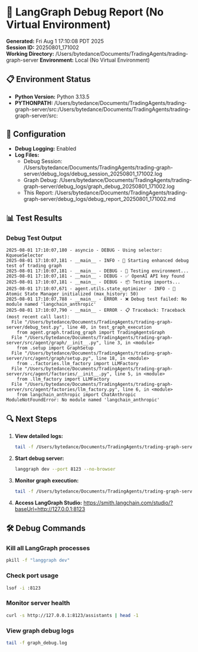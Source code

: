 # 🐛 LangGraph Debug Report (No Virtual Environment)

**Generated:** Fri Aug  1 17:10:08 PDT 2025  
**Session ID:** 20250801_171002  
**Working Directory:** /Users/bytedance/Documents/TradingAgents/trading-graph-server
**Environment:** Local (No Virtual Environment)

## 📋 Environment Status

- **Python Version:** Python 3.13.5
- **PYTHONPATH:** /Users/bytedance/Documents/TradingAgents/trading-graph-server/src:/Users/bytedance/Documents/TradingAgents/trading-graph-server/src:

## 🔧 Configuration

- **Debug Logging:** Enabled
- **Log Files:**
  - Debug Session: /Users/bytedance/Documents/TradingAgents/trading-graph-server/debug_logs/debug_session_20250801_171002.log
  - Graph Debug: /Users/bytedance/Documents/TradingAgents/trading-graph-server/debug_logs/graph_debug_20250801_171002.log
  - This Report: /Users/bytedance/Documents/TradingAgents/trading-graph-server/debug_logs/debug_report_20250801_171002.md

## 📊 Test Results

### Debug Test Output
```
2025-08-01 17:10:07,180 - asyncio - DEBUG - Using selector: KqueueSelector
2025-08-01 17:10:07,181 - __main__ - INFO - 🚀 Starting enhanced debug test of trading graph
2025-08-01 17:10:07,181 - __main__ - DEBUG - 🔑 Testing environment...
2025-08-01 17:10:07,181 - __main__ - DEBUG - ✅ OpenAI API key found
2025-08-01 17:10:07,181 - __main__ - DEBUG - 📦 Testing imports...
2025-08-01 17:10:07,671 - agent.utils.state_optimizer - INFO - 🔧 Atomic State Manager initialized (max_history: 50)
2025-08-01 17:10:07,788 - __main__ - ERROR - ❌ Debug test failed: No module named 'langchain_anthropic'
2025-08-01 17:10:07,790 - __main__ - ERROR - 📋 Traceback: Traceback (most recent call last):
  File "/Users/bytedance/Documents/TradingAgents/trading-graph-server/debug_test.py", line 40, in test_graph_execution
    from agent.graph.trading_graph import TradingAgentsGraph
  File "/Users/bytedance/Documents/TradingAgents/trading-graph-server/src/agent/graph/__init__.py", line 3, in <module>
    from .setup import GraphSetup
  File "/Users/bytedance/Documents/TradingAgents/trading-graph-server/src/agent/graph/setup.py", line 18, in <module>
    from ..factories.llm_factory import LLMFactory
  File "/Users/bytedance/Documents/TradingAgents/trading-graph-server/src/agent/factories/__init__.py", line 5, in <module>
    from .llm_factory import LLMFactory
  File "/Users/bytedance/Documents/TradingAgents/trading-graph-server/src/agent/factories/llm_factory.py", line 6, in <module>
    from langchain_anthropic import ChatAnthropic
ModuleNotFoundError: No module named 'langchain_anthropic'

```

## 🔍 Next Steps

1. **View detailed logs:**
   ```bash
   tail -f /Users/bytedance/Documents/TradingAgents/trading-graph-server/debug_logs/debug_session_20250801_171002.log
   ```

2. **Start debug server:**
   ```bash
   langgraph dev --port 8123 --no-browser
   ```

3. **Monitor graph execution:**
   ```bash
   tail -f /Users/bytedance/Documents/TradingAgents/trading-graph-server/debug_logs/graph_debug_20250801_171002.log
   ```

4. **Access LangGraph Studio:**
   https://smith.langchain.com/studio/?baseUrl=http://127.0.0.1:8123

## 🛠️ Debug Commands

### Kill all LangGraph processes
```bash
pkill -f "langgraph dev"
```

### Check port usage
```bash
lsof -i :8123
```

### Monitor server health
```bash
curl -s http://127.0.0.1:8123/assistants | head -1
```

### View graph debug logs
```bash
tail -f graph_debug.log
```

